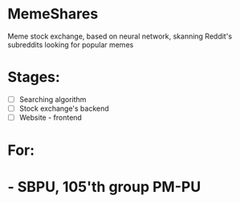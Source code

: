 # MemeShares

Meme stock exchange, based on neural network, skanning Reddit's subreddits looking for popular memes

# Stages:
- [ ] Searching algorithm
- [ ] Stock exchange's backend
- [ ] Website - frontend

# For: 
# - SBPU, 105'th group PM-PU


